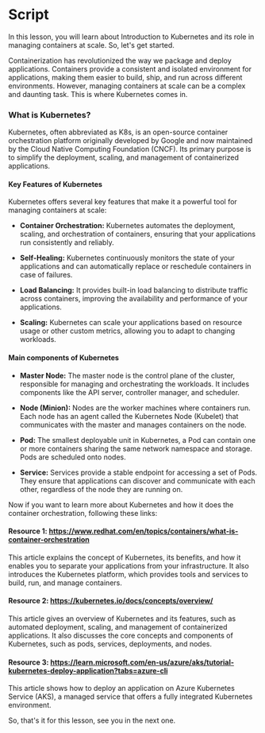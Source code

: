 # Script
In this lesson, you will learn about Introduction to Kubernetes and its role in managing containers at scale. So, let's get started.

Containerization has revolutionized the way we package and deploy applications. Containers provide a consistent and isolated environment for applications, making them easier to build, ship, and run across different environments. However, managing containers at scale can be a complex and daunting task. This is where Kubernetes comes in.

### What is Kubernetes?
Kubernetes, often abbreviated as K8s, is an open-source container orchestration platform originally developed by Google and now maintained by the Cloud Native Computing Foundation (CNCF). Its primary purpose is to simplify the deployment, scaling, and management of containerized applications. 

#### Key Features of Kubernetes
Kubernetes offers several key features that make it a powerful tool for managing containers at scale:
- **Container Orchestration:** Kubernetes automates the deployment, scaling, and orchestration of containers, ensuring that your applications run consistently and reliably.

- **Self-Healing:** Kubernetes continuously monitors the state of your applications and can automatically replace or reschedule containers in case of failures.

- **Load Balancing:** It provides built-in load balancing to distribute traffic across containers, improving the availability and performance of your applications.

- **Scaling:** Kubernetes can scale your applications based on resource usage or other custom metrics, allowing you to adapt to changing workloads.

#### Main components of Kubernetes
- **Master Node:** The master node is the control plane of the cluster, responsible for managing and orchestrating the workloads. It includes components like the API server, controller manager, and scheduler.

- **Node (Minion):** Nodes are the worker machines where containers run. Each node has an agent called the Kubernetes Node (Kubelet) that communicates with the master and manages containers on the node.

- **Pod:** The smallest deployable unit in Kubernetes, a Pod can contain one or more containers sharing the same network namespace and storage. Pods are scheduled onto nodes.

- **Service:** Services provide a stable endpoint for accessing a set of Pods. They ensure that applications can discover and communicate with each other, regardless of the node they are running on.

Now if you want to learn more about Kubernetes and how it does the container orchestration, following these links:

#### Resource 1: https://www.redhat.com/en/topics/containers/what-is-container-orchestration
This article explains the concept of Kubernetes, its benefits, and how it enables you to separate your applications from your infrastructure. It also introduces the Kubernetes platform, which provides tools and services to build, run, and manage containers.

#### Resource 2: https://kubernetes.io/docs/concepts/overview/
This article gives an overview of Kubernetes and its features, such as automated deployment, scaling, and management of containerized applications. It also discusses the core concepts and components of Kubernetes, such as pods, services, deployments, and nodes.

#### Resource 3: https://learn.microsoft.com/en-us/azure/aks/tutorial-kubernetes-deploy-application?tabs=azure-cli
This article shows how to deploy an application on Azure Kubernetes Service (AKS), a managed service that offers a fully integrated Kubernetes environment.

So, that's it for this lesson, see you in the next one.